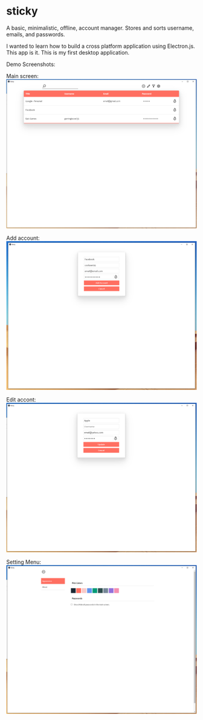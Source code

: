 # sticky
 A basic, minimalistic, offline, account manager. Stores and sorts username, emails, and passwords.

 I wanted to learn how to build a cross platform application using Electron.js. This app is it. This is my first desktop application.
 
 Demo Screenshots:
 
 Main screen:
 ![Main Screen](screenshots_demo/main_screen.png) 
 
 Add account:
 ![Add ACcount](screenshots_demo/add_user.png)
 
 Edit accont:
 ![Edit Account](screenshots_demo/edit_seleted_row.png)
 
 Setting Menu:
 ![Settings](screenshots_demo/settings_menu.png)